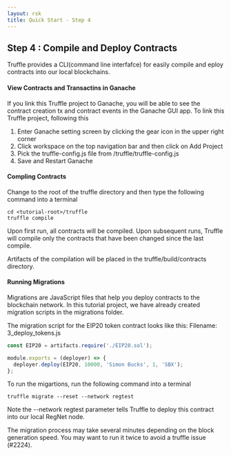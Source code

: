```yaml
---
layout: rsk
title: Quick Start - Step 4
---
```

## Step 4 : Compile and Deploy Contracts


Truffle provides a CLI(command line interfafce) for easily compile and eploy contracts into our local blockchains.

#### View Contracts and Transactins in Ganache
If you link this Truffle project to Ganache, you will be able to see the contract creation tx and contract events in the Ganache GUI app.  To link this Truffle project, following this 
1. Enter Ganache setting screen by clicking the gear icon in the upper right corner
1. Click workspace on the top navigation bar and then click on Add Project
1. Pick the truffle-config.js file from <tutorial-root>/truffle/truffle-config.js
1. Save and Restart Ganache

#### Compling Contracts
Change to the root of the truffle directory and then type the following command into a terminal
```shell
cd <tutorial-root>/truffle
truffle compile
```
Upon first run, all contracts will be compiled. Upon subsequent runs, Truffle will compile only the contracts that have been changed since the last compile.

Artifacts of the compilation will be placed in the truffle/build/contracts directory.


#### Running Migrations
Migrations are JavaScript files that help you deploy contracts to the blockchain network. In this tutorial project, we have already created migration scripts in the migrations folder.

The migration script for the EIP20 token contract looks like this:
Filename: 3_deploy_tokens.js
```javascript
const EIP20 = artifacts.require('./EIP20.sol');

module.exports = (deployer) => {
  deployer.deploy(EIP20, 10000, 'Simon Bucks', 1, 'SBX');
};
```
To run the migartions, run the following command into a terminal
```shell
truffle migrate --reset --network regtest
```
Note the --network regtest parameter tells Truffle to deploy this contract into our local RegNet node. 

The migration process may take several minutes depending on the block generation speed. You may want to run it twice to avoid a truffle issue (#2224).